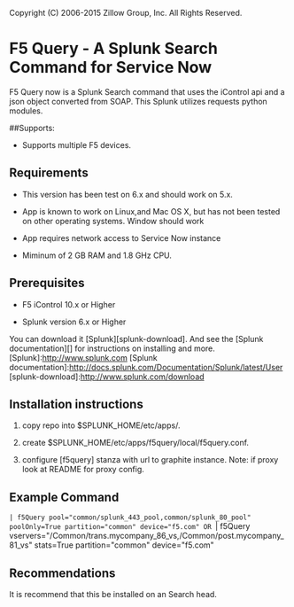 Copyright (C) 2006-2015 Zillow Group, Inc. All Rights Reserved.

F5 Query - A Splunk Search Command for Service Now
=================

F5 Query now is a Splunk Search command that uses the iControl api  and a json object converted from SOAP.
This Splunk utilizes requests python modules.

##Supports:
* Supports multiple F5 devices.





Requirements
---------

* This version has been test on 6.x and should work on 5.x.

* App is known to work on Linux,and Mac OS X, but has not been tested on other operating systems. Window should work

* App requires network access to Service Now instance

* Miminum of 2 GB RAM and 1.8 GHz CPU.



Prerequisites
---------
* F5 iControl 10.x or Higher

* Splunk version 6.x or Higher

You can download it [Splunk][splunk-download].  And see the [Splunk documentation][] for instructions on installing and more.
[Splunk]:http://www.splunk.com
[Splunk documentation]:http://docs.splunk.com/Documentation/Splunk/latest/User
[splunk-download]:http://www.splunk.com/download


Installation instructions
---------

1) copy repo into $SPLUNK_HOME/etc/apps/.

2) create $SPLUNK_HOME/etc/apps/f5query/local/f5query.conf.

3) configure [f5query] stanza with url to graphite instance. Note: if proxy look at README for proxy config.

Example Command
---------

`| f5Query pool="common/splunk_443_pool,common/splunk_80_pool" poolOnly=True partition="common" device="f5.com"
    OR
`| f5Query vservers="/Common/trans.mycompany_86_vs,/Common/post.mycompany_81_vs" stats=True partition="common" device="f5.com"

Recommendations
---------

It is recommend that this be installed on an Search head.
